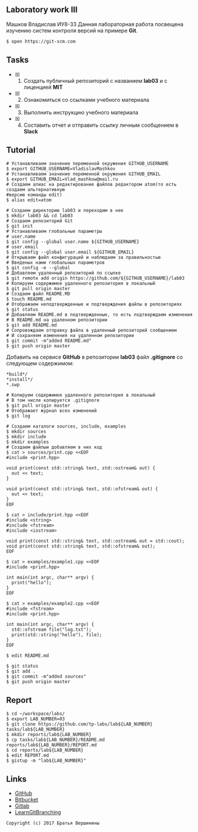 ## Laboratory work III
Машков Владислав ИУ8-33
Данная лабораторная работа посвещена изучению систем контроля версий на примере **Git**.

```bash
$ open https://git-scm.com
```

## Tasks

- [X] 1. Создать публичный репозиторий с названием **lab03** и с лиценцией **MIT**
- [X] 2. Ознакомиться со ссылками учебного материала
- [X] 3. Выполнить инструкцию учебного материала
- [X] 4. Составить отчет и отправить ссылку личным сообщением в **Slack**

## Tutorial

```ShellSession
# Устанавливаем значение переменной окружения GITHUB_USERNAME
$ export GITHUB_USERNAME=VladislavMashkov
# Устанавливаем значение переменной окружения GITHUB_EMAIL
$ export GITHUB_EMAIL=Vlad_mashkow@mail.ru
# Создаем алиас на редактирование файлов редактором atom(то есть создаем альтернативную
#версию команды edit)
$ alias edit=atom
```

```ShellSession
# Создаем директорию lab03 и переходим в нее
$ mkdir lab03 && cd lab03
# Создаем репозиторий Git
$ git init
# Устанавливаем глобальные параметры
# user.name
$ git config --global user.name ${GITHUB_USERNAME}
# user.email
$ git config --global user.email ${GITHUB_EMAIL}
# Открываем файл конфигураций и наблюдаем за правильностью
# Введеных нами глобальных параметров
$ git config -e --global
# Добавляем удаленный репозиторий по ссылке
$ git remote add origin https://github.com/${GITHUB_USERNAME}/lab03
# Копируем содержимое удаленного репозитория в локальный
$ git pull origin master
# Создаем файл README.MD
$ touch README.md
# Отображаем неподтвержденные и подтверждения файлы в репозиториях
$ git status
# Добавляем README.md в подтвержденные, то есть подтверждаем изменения
# В README.md на удаленном репозитории
$ git add README.md
# Сопровождаем отправку файла в удаленный репозиторий сообщением
# И сохраняем изменения на удаленном репозитории
$ git commit -m"added README.md"
$ git push origin master
```

Добавить на сервисе **GitHub** в репозитории **lab03** файл **.gitignore**
со следующем содержимом:

```ShellSession
*build*/
*install*/
*.swp
```

```ShellSession
# Копируем содержимое удаленного репозитория в локальный
# В том числе копируется .gitignore
$ git pull origin master
# Отображает журнал всех изменений
$ git log
```

```ShellSession
# Создаем каталоги sources, include, examples
$ mkdir sources
$ mkdir include
$ mkdir examples
# Создаем файлыи добавляем в них код
$ cat > sources/print.cpp <<EOF
#include <print.hpp>

void print(const std::string& text, std::ostream& out) {
  out << text;
}

void print(const std::string& text, std::ofstream& out) {
  out << text;
}
EOF
```

```ShellSession
$ cat > include/print.hpp <<EOF
#include <string>
#include <fstream>
#include <iostream>

void print(const std::string& text, std::ostream& out = std::cout);
void print(const std::string& text, std::ofstream& out);
EOF
```

```ShellSession
$ cat > examples/example1.cpp <<EOF
#include <print.hpp>

int main(int argc, char** argv) {
  print("hello");
}
EOF
```

```ShellSession
$ cat > examples/example2.cpp <<EOF
#include <fstream>
#include <print.hpp>

int main(int argc, char** argv) {
  std::ofstream file("log.txt");
  print(std::string("hello"), file);
}
EOF
```

```ShellSession
$ edit README.md
```

```ShellSession
$ git status
$ git add .
$ git commit -m"added sources"
$ git push origin master
```

## Report

```ShellSession
$ cd ~/workspace/labs/
$ export LAB_NUMBER=03
$ git clone https://github.com/tp-labs/lab${LAB_NUMBER} tasks/lab${LAB_NUMBER}
$ mkdir reports/lab${LAB_NUMBER}
$ cp tasks/lab${LAB_NUMBER}/README.md reports/lab${LAB_NUMBER}/REPORT.md
$ cd reports/lab${LAB_NUMBER}
$ edit REPORT.md
$ gistup -m "lab${LAB_NUMBER}"
```

## Links

- [GitHub](https://github.com)
- [Bitbucket](https://bitbucket.org)
- [Gitlab](https://about.gitlab.com)
- [LearnGitBranching](http://learngitbranching.js.org/)

```
Copyright (c) 2017 Братья Вершинины
```
